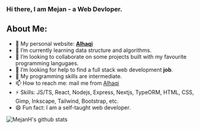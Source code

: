 ### Hi there, I am Mejan - a Web Devloper.

## About Me:

- 🔭 My personal website: [**Alhaqi**](http://alhaqi.com/)
- 🌱 I’m currently learning data structure and algorithms.
- 👯 I’m looking to collaborate on some projects built with my favourite programming langugaes.
- 🤔 I’m looking for help to find a full stack web development **job**.
- 💬 My programming skills are intermediate.
- 📫 How to reach me: mail me from [Alhaqi](https://alhaqi.com/contact)
- ⚡ Skills: JS/TS, React, Nodejs, Express, Nextjs, TypeORM, HTML, CSS, Gimp, Inkscape, Tailwind, Bootstrap, etc.
- 😄 Fun fact: I am a self-taught web developer.

![MejanH's github stats](https://github-readme-stats.vercel.app/api?username=MejanH&show_icons=true)

